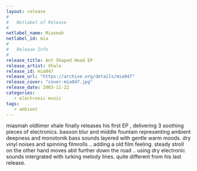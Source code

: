 ```yaml
---
layout: release
#
#   Netlabel of Release
#
netlabel_name: Miasmah
netlabel_id: mia
#
#   Release Info
#
release_title: Ant Shaped Head EP
release_artist: Xhale
release_id: mia047
release_url: "https://archive.org/details/mia047"
release_cover: "cover-mia047.jpg"
release_date: 2003-11-22
categories:
   - electronic music
tags:
   - ambient
---
```

miasmah oldtimer xhale finally releases his first EP , delivering 3 soothing pieces of electronics. basoon blur and middle fountain representing ambient deepness and monotonik bass sounds layered with gentle warm moods. dry vinyl noises and spinning filmrolls .. adding a old film feeling. steady stroll on the other hand moves abit further down the road .. using dry electronic sounds intergrated with lurking melody lines. quite different from his last release.
